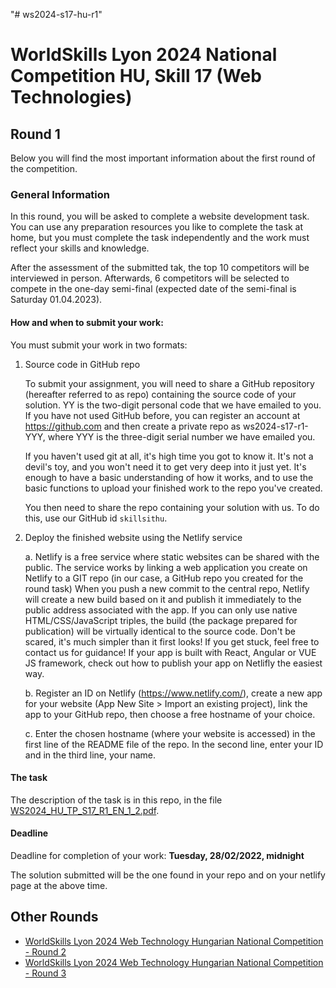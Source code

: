 "# ws2024-s17-hu-r1"

# WorldSkills Lyon 2024 National Competition HU, Skill 17 (Web Technologies)


## Round 1

Below you will find the most important information about the first round of the competition.
### General Information
In this round, you will be asked to complete a website development task. You can use any preparation resources you like to complete the task at home, but you must complete the task independently and the work must reflect your skills and knowledge.

After the assessment of the submitted tak, the top 10 competitors will be interviewed in person. Afterwards, 6 competitors will be selected to compete in the one-day semi-final (expected date of the semi-final is Saturday 01.04.2023). 

#### How and when to submit your work:

You must submit your work in two formats:

1. Source code in GitHub repo

	To submit your assignment, you will need to share a GitHub repository (hereafter referred to as repo) containing the source code of your solution. YY is the two-digit personal code that we have emailed to you. If you have not used GitHub before, you can register an account at https://github.com and then create a private repo as ws2024-s17-r1-YYY, where YYY is the three-digit serial number we have emailed you. 

	If you haven't used git at all, it's high time you got to know it. It's not a devil's toy, and you won't need it to get very deep into it just yet. It's enough to have a basic understanding of how it works, and to use the basic functions to upload your finished work to the repo you've created. 

	You then need to share the repo containing your solution with us. To do this, use our GitHub id `skillsithu`.

2. Deploy the finished website using the Netlify service 

	a.	Netlify is a free service where static websites can be shared with the public. The service works by linking a web application you create on Netlify to a GIT repo (in our case, a GitHub repo you created for the round task) When you push a new commit to the central repo, Netlify will create a new build based on it and publish it immediately to the public address associated with the app. If you can only use native HTML/CSS/JavaScript triples, the build (the package prepared for publication) will be virtually identical to the source code. Don't be scared, it's much simpler than it first looks! If you get stuck, feel free to contact us for guidance! If your app is built with React, Angular or VUE JS framework, check out how to publish your app on Netlifly the easiest way.  

	b.	Register an ID on Netlify (https://www.netlify.com/), create a new app for your website (App New Site > Import an existing project), link the app to your GitHub repo, then choose a free hostname of your choice.
 
	c.	Enter the chosen hostname (where your website is accessed) in the first line of the README file of the repo. In the second line, enter your ID and in the third line, your name.

#### The task

The description of the task is in this repo, in the file [WS2024_HU_TP_S17_R1_EN_1_2.pdf](https://github.com/skillsit-hu/ws2024-s17-hu-r1/blob/master/WS2024_HU_TP_S17_R1_EN_1_2.pdf).

#### Deadline

Deadline for completion of your work: **Tuesday, 28/02/2022, midnight**

The solution submitted will be the one found in your repo and on your netlify page at the above time.

## Other Rounds
- [WorldSkills Lyon 2024 Web Technology Hungarian National Competition - Round 2](https://github.com/skillsithu/ws2024-s17-hu-r2)
- [WorldSkills Lyon 2024 Web Technology Hungarian National Competition - Round 3](https://github.com/skillsithu/ws2024-s17-hu-r3)

